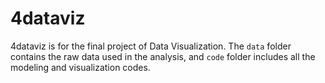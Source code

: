 # 4dataviz

4dataviz is for the final project of Data Visualization. The `data` folder contains the raw data used in the analysis, and `code` folder includes all the modeling and visualization codes.
